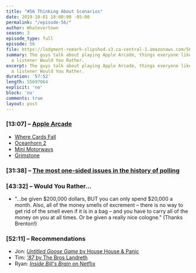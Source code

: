 ```yaml
---
title: "#56 Thinking About Scenarios"
date: 2019-10-01 18:00:00 -05:00
permalink: "/episode-56/"
author: Whatevertown
season: 3
episode_type: full
episode: 56
file: https://lodgment-remark-slipshod.s3.ca-central-1.amazonaws.com/56.mp3
summary: The guys talk about playing Apple Arcade, things everyone likes, and answer
  a listener Would You Rather.
excerpt: The guys talk about playing Apple Arcade, things everyone likes, and answer
  a listener Would You Rather.
duration: '57:52'
length: 55697064
explicit: 'no'
block: 'no'
comments: true
layout: post
---
```


### [13:07] – [Apple Arcade](https://www.apple.com/ca/apple-arcade/)
- [Where Cards Fall](http://wherecardsfall.com)
- [Oceanhorn 2](https://www.oceanhorn.com/)
- [Mini Motorways](https://www.polygon.com/2019/9/26/20884098/mini-motorway-dinosaur-polo-club-impressions)
- [Grimstone](https://apps.apple.com/us/app/grindstone/id1357426636)
 
### [31:38] – [The most one-sided issues in the history of polling](https://fivethirtyeight.com/features/how-to-win-an-election/)

### [43:32] – Would You Rather…
- "…be given $200,000 dollars, BUT you can only spend $20,000 a month. Also, all of the money smells of excrement – there is no way to get rid of the smell even if it is in a bag – and you have to carry all of the money on you at all times. Or be given a really nice cologne." (Thanks Brenton!)

### [52:11] –  Recommendations
- Jon: [*Untitled Goose Game* by House House & Panic](https://goose.game/)
- Tim: [*'87* by The Bros Landreth](https://open.spotify.com/album/55gCIl2LqtXopTZHUtMqp3?si=Un94tyWYTCa9sUmVnLxDmw)
- Ryan:  [*Inside Bill's Brain* on Netflix](https://www.youtube.com/watch?v=aCv29JKmHNY)
